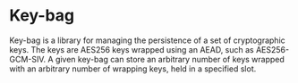 # Key-bag

Key-bag is a library for managing the persistence of a set of cryptographic keys.  The keys are
AES256 keys wrapped using an AEAD, such as AES256-GCM-SIV.  A given key-bag can store an arbitrary
number of keys wrapped with an arbitrary number of wrapping keys, held in a specified slot.
